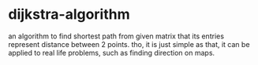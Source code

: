 # dijkstra-algorithm
an algorithm to find shortest path from given matrix that its entries represent distance between 2 points. tho, it is just simple as that, it can be applied to real life problems, such as finding direction on maps.
